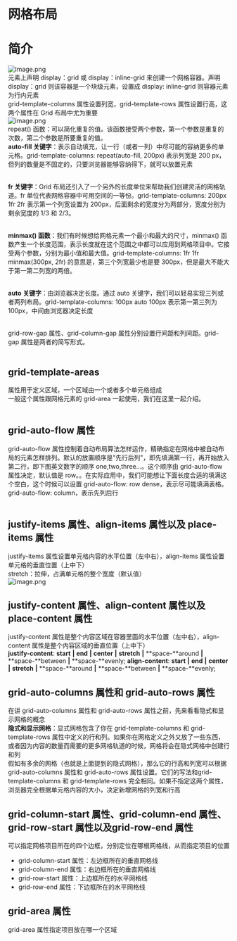 <a name="aqYuL"></a>
# 网格布局
<a name="awuFl"></a>
# 简介
![image.png](https://cdn.nlark.com/yuque/0/2021/png/12952106/1633011779877-9c9074df-53db-4874-a1a1-d7a4632a19d6.png#clientId=u4d56b454-4af5-4&from=paste&height=228&id=u4f3ac2da&margin=%5Bobject%20Object%5D&name=image.png&originHeight=456&originWidth=873&originalType=binary&ratio=1&size=137888&status=done&style=none&taskId=ud75c0946-f81a-44ef-a5a0-ed5db90bf3d&width=436.5)<br />元素上声明 display：grid 或 display：inline-grid 来创建一个网格容器。声明 display：grid 则该容器是一个块级元素，设置成 display: inline-grid 则容器元素为行内元素<br />grid-template-columns 属性设置列宽，grid-template-rows 属性设置行高，这两个属性在 Grid 布局中尤为重要<br />![image.png](https://cdn.nlark.com/yuque/0/2021/png/12952106/1633012337606-5fb1c333-d0ea-4faa-983b-4c66cb2c8753.png#clientId=u4d56b454-4af5-4&from=paste&height=165&id=u8842cd6d&margin=%5Bobject%20Object%5D&name=image.png&originHeight=329&originWidth=571&originalType=binary&ratio=1&size=30290&status=done&style=none&taskId=udb43f6d4-575d-4220-b0fd-7a791424877&width=285.5)<br />repeat() 函数：可以简化重复的值。该函数接受两个参数，第一个参数是重复的次数，第二个参数是所要重复的值。<br />**auto-fill 关键字**：表示自动填充，让一行（或者一列）中尽可能的容纳更多的单元格。grid-template-columns: repeat(auto-fill, 200px) 表示列宽是 200 px，但列的数量是不固定的，只要浏览器能够容纳得下，就可以放置元素<br />​

**fr 关键字**：Grid 布局还引入了一个另外的长度单位来帮助我们创建灵活的网格轨道。fr 单位代表网格容器中可用空间的一等份。grid-template-columns: 200px 1fr 2fr 表示第一个列宽设置为 200px，后面剩余的宽度分为两部分，宽度分别为剩余宽度的 1/3 和 2/3。<br />​

**minmax() 函数**：我们有时候想给网格元素一个最小和最大的尺寸，minmax() 函数产生一个长度范围，表示长度就在这个范围之中都可以应用到网格项目中。它接受两个参数，分别为最小值和最大值。grid-template-columns: 1fr 1fr minmax(300px, 2fr) 的意思是，第三个列宽最少也是要 300px，但是最大不能大于第一第二列宽的两倍。<br />​

**auto 关键字**：由浏览器决定长度。通过 auto 关键字，我们可以轻易实现三列或者两列布局。grid-template-columns: 100px auto 100px 表示第一第三列为 100px，中间由浏览器决定长度<br />​

grid-row-gap 属性、grid-column-gap 属性分别设置行间距和列间距。grid-gap 属性是两者的简写形式。<br />​<br />
<a name="SVz4z"></a>
## grid-template-areas 
属性用于定义区域，一个区域由一个或者多个单元格组成<br />一般这个属性跟网格元素的 grid-area 一起使用，我们在这里一起介绍。 <br />​<br />
<a name="TpIeX"></a>
## grid-auto-flow 属性
grid-auto-flow 属性控制着自动布局算法怎样运作，精确指定在网格中被自动布局的元素怎样排列。默认的放置顺序是"先行后列"，即先填满第一行，再开始放入第二行，即下图英文数字的顺序 one,two,three...。这个顺序由 grid-auto-flow 属性决定，默认值是 row。。在实际应用中，我们可能想让下面长度合适的填满这个空白，这个时候可以设置 grid-auto-flow: row dense，表示尽可能填满表格。<br />grid-auto-flow: column，表示先列后行<br />​<br />
<a name="EQHUr"></a>
## justify-items 属性、align-items 属性以及 place-items 属性
justify-items 属性设置单元格内容的水平位置（左中右），align-items 属性设置单元格的垂直位置（上中下）<br />stretch：拉伸，占满单元格的整个宽度（默认值）<br />![image.png](https://cdn.nlark.com/yuque/0/2021/png/12952106/1633013422695-a5712cf9-7879-4c5a-a3e2-62941105adbf.png#clientId=u4d56b454-4af5-4&from=paste&height=40&id=u4ac5640e&margin=%5Bobject%20Object%5D&name=image.png&originHeight=79&originWidth=571&originalType=binary&ratio=1&size=7830&status=done&style=none&taskId=u5c42e5ae-13c7-477a-b9ee-0823c4248e2&width=285.5)
<a name="xmj4K"></a>
## justify-content 属性、align-content 属性以及 place-content 属性
justify-content 属性是整个内容区域在容器里面的水平位置（左中右），align-content 属性是整个内容区域的垂直位置（上中下）<br /> **justify-content**: **start** **|** **end** **|** **center** **|** **stretch** **|** **space-**around **|** **space-**between **|** **space-**evenly;   **align-content**: **start** **|** **end** **|** **center** **|** **stretch** **|** **space-**around **|** **space-**between **|** **space-**evenly;  
<a name="pEzqk"></a>
## grid-auto-columns 属性和 grid-auto-rows 属性
在讲 grid-auto-columns 属性和 grid-auto-rows 属性之前，先来看看隐式和显示网格的概念<br />**隐式和显示网格**：显式网格包含了你在 grid-template-columns 和 grid-template-rows 属性中定义的行和列。如果你在网格定义之外又放了一些东西，或者因为内容的数量而需要的更多网格轨道的时候，网格将会在隐式网格中创建行和列<br />假如有多余的网格（也就是上面提到的隐式网格），那么它的行高和列宽可以根据 grid-auto-columns 属性和 grid-auto-rows 属性设置。它们的写法和grid-template-columns 和 grid-template-rows 完全相同。如果不指定这两个属性，浏览器完全根据单元格内容的大小，决定新增网格的列宽和行高<br /> 
<a name="ehctc"></a>
## grid-column-start 属性、grid-column-end 属性、grid-row-start 属性以及grid-row-end 属性
可以指定网格项目所在的四个边框，分别定位在哪根网格线，从而指定项目的位置

- grid-column-start 属性：左边框所在的垂直网格线
- grid-column-end 属性：右边框所在的垂直网格线
- grid-row-start 属性：上边框所在的水平网格线
- grid-row-end 属性：下边框所在的水平网格线
<a name="GHMKz"></a>
## grid-area 属性
grid-area 属性指定项目放在哪一个区域

